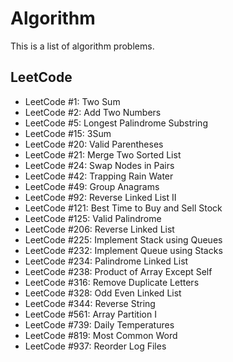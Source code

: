 # Algorithm

This is a list of algorithm problems.

## LeetCode
- LeetCode #1: Two Sum
- LeetCode #2: Add Two Numbers
- LeetCode #5: Longest Palindrome Substring
- LeetCode #15: 3Sum
- LeetCode #20: Valid Parentheses
- LeetCode #21: Merge Two Sorted List
- LeetCode #24: Swap Nodes in Pairs
- LeetCode #42: Trapping Rain Water
- LeetCode #49: Group Anagrams
- LeetCode #92: Reverse Linked List II
- LeetCode #121: Best Time to Buy and Sell Stock
- LeetCode #125: Valid Palindrome
- LeetCode #206: Reverse Linked List
- LeetCode #225: Implement Stack using Queues
- LeetCode #232: Implement Queue using Stacks
- LeetCode #234: Palindrome Linked List
- LeetCode #238: Product of Array Except Self
- LeetCode #316: Remove Duplicate Letters
- LeetCode #328: Odd Even Linked List
- LeetCode #344: Reverse String
- LeetCode #561: Array Partition I
- LeetCode #739: Daily Temperatures
- LeetCode #819: Most Common Word
- LeetCode #937: Reorder Log Files
